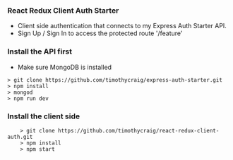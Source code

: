 ### React Redux Client Auth Starter

- Client side authentication that connects to my Express Auth Starter API.
- Sign Up / Sign In to access the protected route '/feature'

### Install the API first
- Make sure MongoDB is installed

```
> git clone https://github.com/timothycraig/express-auth-starter.git
> npm install
> mongod
> npm run dev
```

### Install the client side

```
	> git clone https://github.com/timothycraig/react-redux-client-auth.git
	> npm install
	> npm start
```
